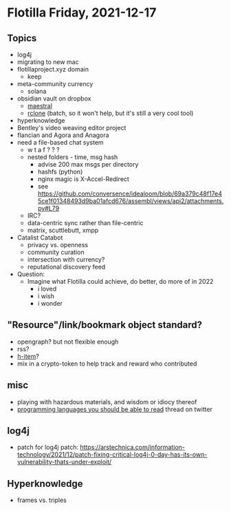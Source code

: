 # Flotilla Friday, 2021-12-17

## Topics

- log4j
- migrating to new mac
- flotillaproject.xyz domain
    - keep
- meta-community currency
    - solana
- obsidian vault on dropbox
    - [maestral](https://maestral.app)
    - [rclone](https://rclone.org/) (batch, so it won't help, but it's still a very cool tool)
- hyperknowledge
- Bentley's video weaving editor project
- flancian and Agora and Anagora
- need a file-based chat system
    - w t a f ? ? ?
    - nested folders - time, msg hash 
        - advise 200 max msgs per directory
        - hashfs (python)
        - nginx magic is X-Accel-Redirect
        - see https://github.com/conversence/idealoom/blob/69a379c48f17e45ce1f01348493d9ba01afcd676/assembl/views/api2/attachments.py#L79
    - IRC?
    - data-centric sync rather than file-centric
    - matrix, scuttlebutt, xmpp
- Catalist Catabot
    - privacy vs. openness
    - community curation
    - intersection with currency?
    - reputational discovery feed 
- Question:
    - Imagine what Flotilla could achieve, do better, do more of in 2022
        - i loved
        - i wish
        - i wonder

## "Resource"/link/bookmark object standard?

- opengraph? but not flexible enough
- rss?
- [h-item](http://microformats.org/wiki/h-item)?
- mix in a crypto-token to help track and reward who contributed

## misc

- playing with hazardous materials, and wisdom or idiocy thereof
- [programming languages you should be able to read](https://twitter.com/ceejbot/status/1471708049958051841) thread on twitter


## log4j

- patch for log4j patch: https://arstechnica.com/information-technology/2021/12/patch-fixing-critical-log4j-0-day-has-its-own-vulnerability-thats-under-exploit/

## Hyperknowledge

- frames vs. triples
